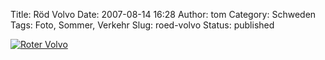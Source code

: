 Title: Röd Volvo
Date: 2007-08-14 16:28
Author: tom
Category: Schweden
Tags: Foto, Sommer, Verkehr
Slug: roed-volvo
Status: published

[![Roter
Volvo](/pic/rodvolvo_s.jpg "Roter Volvo")](/pic/rodvolvo_l.jpg)

